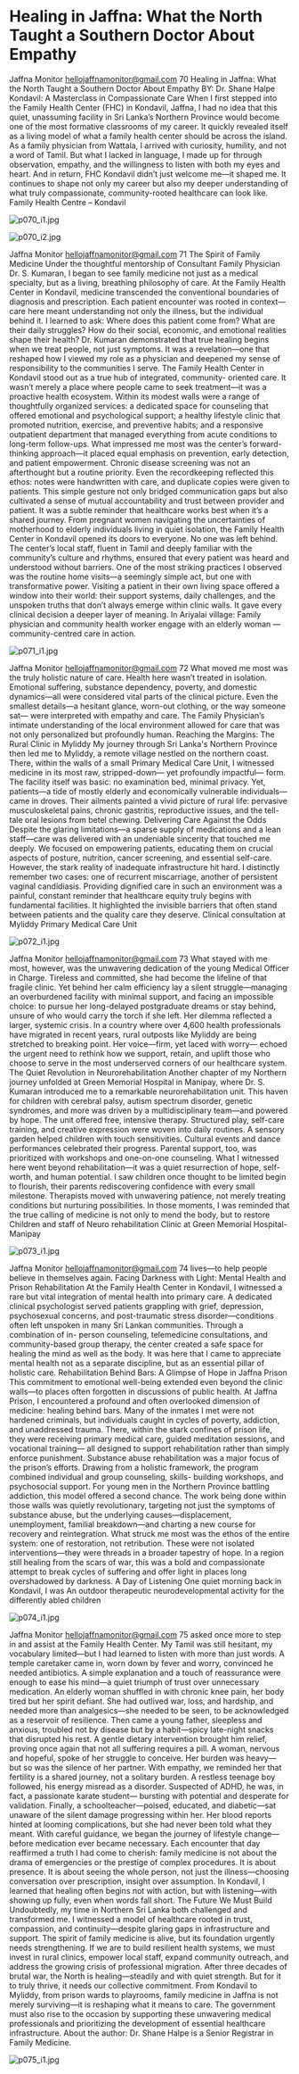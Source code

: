 # Healing in Jaffna: What the North Taught a Southern Doctor About Empathy

Jaffna Monitor
hellojaffnamonitor@gmail.com
70
Healing in Jaffna: What the 
North Taught a Southern 
Doctor About Empathy
BY: 
Dr. Shane Halpe
Kondavil: A Masterclass in 
Compassionate Care
When I first stepped into the Family Health 
Center (FHC) in Kondavil, Jaffna, I had no idea 
that this quiet, unassuming facility in Sri Lanka’s 
Northern Province would become one of the 
most formative classrooms of my career. It quickly 
revealed itself as a living model of what a family 
health center should be across the island.
As a family physician from Wattala, 
I arrived with curiosity, humility, 
and not a word of Tamil. But what 
I lacked in language, I made up for 
through observation, empathy, and 
the willingness to listen with both 
my eyes and heart. And in return, 
FHC Kondavil didn’t just welcome 
me—it shaped me. It continues to 
shape not only my career but also my 
deeper understanding of what truly 
compassionate, community-rooted 
healthcare can look like.
Family Health Centre – Kondavil

![p070_i1.jpg](images_out/015_healing_in_jaffna_what_the_north_taught_a_southern/p070_i1.jpg)

![p070_i2.jpg](images_out/015_healing_in_jaffna_what_the_north_taught_a_southern/p070_i2.jpg)

Jaffna Monitor
hellojaffnamonitor@gmail.com
71
The Spirit of Family Medicine
Under the thoughtful mentorship of 
Consultant Family Physician Dr. S. Kumaran, 
I began to see family medicine not just as a 
medical specialty, but as a living, breathing 
philosophy of care. At the Family Health 
Center in Kondavil, medicine transcended 
the conventional boundaries of diagnosis 
and prescription. Each patient encounter 
was rooted in context—care here meant 
understanding not only the illness, but the 
individual behind it. I learned to ask: Where 
does this patient come from? What are 
their daily struggles? How do their social, 
economic, and emotional realities shape their 
health? Dr. Kumaran demonstrated that true 
healing begins when we treat people, not 
just symptoms. It was a revelation—one that 
reshaped how I viewed my role as a physician 
and deepened my sense of responsibility to the 
communities I serve.
The Family Health Center in Kondavil stood 
out as a true hub of integrated, community-
oriented care. It wasn’t merely a place where 
people came to seek treatment—it was a 
proactive health ecosystem. Within its modest 
walls were a range of thoughtfully organized 
services: a dedicated space for counseling that 
offered emotional and psychological support; 
a healthy lifestyle clinic that promoted 
nutrition, exercise, and preventive habits; 
and a responsive outpatient department that 
managed everything from acute conditions 
to long-term follow-ups. What impressed 
me most was the center’s forward-thinking 
approach—it placed equal emphasis on 
prevention, early detection, and patient 
empowerment. Chronic disease screening was 
not an afterthought but a routine priority. Even 
the recordkeeping reflected this ethos: notes 
were handwritten with care, and duplicate 
copies were given to patients. This simple 
gesture not only bridged communication 
gaps but also cultivated a sense of mutual 
accountability and trust between provider 
and patient. It was a subtle reminder that 
healthcare works best when it’s a shared 
journey.
From pregnant women navigating the 
uncertainties of motherhood to elderly 
individuals living in quiet isolation, the Family 
Health Center in Kondavil opened its doors to 
everyone. No one was left behind. The center’s 
local staff, fluent in Tamil and deeply familiar 
with the community’s culture and rhythms, 
ensured that every patient was heard and 
understood without barriers. One of the most 
striking practices I observed was the routine 
home visits—a seemingly simple act, but one 
with transformative power. Visiting a patient 
in their own living space offered a window 
into their world: their support systems, daily 
challenges, and the unspoken truths that don’t 
always emerge within clinic walls. It gave every 
clinical decision a deeper layer of meaning.
In Ariyalai village: Family physician and community health 
worker engage with an elderly woman — community-centred 
care in action.

![p071_i1.jpg](images_out/015_healing_in_jaffna_what_the_north_taught_a_southern/p071_i1.jpg)

Jaffna Monitor
hellojaffnamonitor@gmail.com
72
What moved me most 
was the truly holistic 
nature of care. Health here 
wasn’t treated in isolation. 
Emotional suffering, 
substance dependency, 
poverty, and domestic 
dynamics—all were 
considered vital parts of the 
clinical picture. Even the 
smallest details—a hesitant 
glance, worn-out clothing, 
or the way someone sat—
were interpreted with 
empathy and care. The 
Family Physician’s intimate 
understanding of the local 
environment allowed for 
care that was not only 
personalized but profoundly 
human.
Reaching the Margins: 
The Rural Clinic in 
Myliddy
My journey through Sri 
Lanka's Northern Province 
then led me to Myliddy, a 
remote village nestled on 
the northern coast. There, 
within the walls of a small 
Primary Medical Care Unit, 
I witnessed medicine in its 
most raw, stripped-down—
yet profoundly impactful—
form.
The facility itself was 
basic: no examination 
bed, minimal privacy. Yet, 
patients—a tide of mostly 
elderly and economically 
vulnerable individuals—
came in droves. Their ailments painted a vivid picture of 
rural life: pervasive musculoskeletal pains, chronic gastritis, 
reproductive issues, and the tell-tale oral lesions from betel 
chewing.
Delivering Care Against the Odds
Despite the glaring limitations—a sparse supply of medications 
and a lean staff—care was delivered with an undeniable 
sincerity that touched me deeply. We focused on empowering 
patients, educating them on crucial aspects of posture, 
nutrition, cancer screening, and essential self-care.
However, the stark reality of inadequate infrastructure hit hard. 
I distinctly remember two cases: one of recurrent miscarriage, 
another of persistent vaginal candidiasis. Providing dignified 
care in such an environment was a painful, constant reminder 
that healthcare equity truly begins with fundamental facilities. 
It highlighted the invisible barriers that often stand between 
patients and the quality care they deserve.
 Clinical consultation at Myliddy Primary Medical Care Unit

![p072_i1.jpg](images_out/015_healing_in_jaffna_what_the_north_taught_a_southern/p072_i1.jpg)

Jaffna Monitor
hellojaffnamonitor@gmail.com
73
What stayed with me most, however, was the 
unwavering dedication of the young Medical 
Officer in Charge. Tireless and committed, 
she had become the lifeline of that fragile 
clinic. Yet behind her calm efficiency lay a 
silent struggle—managing an overburdened 
facility with minimal support, and facing an 
impossible choice: to pursue her long-delayed 
postgraduate dreams or stay behind, unsure 
of who would carry the torch if she left. Her 
dilemma reflected a larger, systemic crisis. In a 
country where over 4,600 health professionals 
have migrated in recent years, rural outposts 
like Myliddy are being stretched to breaking 
point. Her voice—firm, yet laced with worry—
echoed the urgent need to rethink how we 
support, retain, and uplift those who choose to 
serve in the most underserved corners of our 
healthcare system.
The Quiet Revolution in 
Neurorehabilitation
Another chapter of my Northern journey 
unfolded at Green Memorial Hospital in 
Manipay, where Dr. S. Kumaran introduced 
me to a remarkable neurorehabilitation unit. 
This haven for children with cerebral palsy, 
autism spectrum disorder, genetic syndromes, 
and more was driven by a multidisciplinary 
team—and powered by hope.
The unit offered free, intensive therapy. 
Structured play, self-care training, and 
creative expression were woven into daily 
routines. A sensory garden helped children 
with touch sensitivities. Cultural events and 
dance performances celebrated their progress. 
Parental support, too, was prioritized with 
workshops and one-on-one counseling.
What I witnessed here went beyond 
rehabilitation—it was a quiet resurrection 
of hope, self-worth, and human potential. 
I saw children once thought to be limited 
begin to flourish, their parents rediscovering 
confidence with every small milestone. 
Therapists moved with unwavering patience, 
not merely treating conditions but nurturing 
possibilities. In those moments, I was 
reminded that the true calling of medicine 
is not only to mend the body, but to restore 
Children and staff of Neuro rehabilitation Clinic at Green Memorial Hospital-Manipay

![p073_i1.jpg](images_out/015_healing_in_jaffna_what_the_north_taught_a_southern/p073_i1.jpg)

Jaffna Monitor
hellojaffnamonitor@gmail.com
74
lives—to help people believe in 
themselves again.
Facing Darkness with 
Light: Mental Health and 
Prison Rehabilitation
At the Family Health Center 
in Kondavil, I witnessed a rare 
but vital integration of mental 
health into primary care. A 
dedicated clinical psychologist 
served patients grappling with 
grief, depression, psychosexual 
concerns, and post-traumatic 
stress disorder—conditions 
often left unspoken in many Sri Lankan 
communities. Through a combination of in-
person counseling, telemedicine consultations, 
and community-based group therapy, the 
center created a safe space for healing the 
mind as well as the body. It was here that I 
came to appreciate mental health not as a 
separate discipline, but as an essential pillar of 
holistic care.
Rehabilitation Behind Bars: A Glimpse 
of Hope in Jaffna Prison
This commitment to emotional well-being 
extended even beyond the clinic walls—to 
places often forgotten in discussions of public 
health. At Jaffna Prison, I encountered a 
profound and often overlooked dimension of 
medicine: healing behind bars. Many of the 
inmates I met were not hardened criminals, 
but individuals caught in cycles of poverty, 
addiction, and unaddressed trauma. There, 
within the stark confines of prison life, they 
were receiving primary medical care, guided 
meditation sessions, and vocational training—
all designed to support rehabilitation rather 
than simply enforce punishment.
Substance abuse rehabilitation was a major 
focus of the prison’s efforts. Drawing from a 
holistic framework, the program combined 
individual and group counseling, skills-
building workshops, and psychosocial support. 
For young men in the Northern Province 
battling addiction, this model offered a second 
chance. The work being done within those 
walls was quietly revolutionary, targeting 
not just the symptoms of substance abuse, 
but the underlying causes—displacement, 
unemployment, familial breakdown—and 
charting a new course for recovery and 
reintegration.
What struck me most was the ethos of 
the entire system: one of restoration, 
not retribution. These were not isolated 
interventions—they were threads in a 
broader tapestry of hope. In a region still 
healing from the scars of war, this was a bold 
and compassionate attempt to break cycles 
of suffering and offer light in places long 
overshadowed by darkness.
A Day of Listening
One quiet morning back in Kondavil, I was 
An outdoor therapeutic neurodevelopmental activity for the differently abled children

![p074_i1.jpg](images_out/015_healing_in_jaffna_what_the_north_taught_a_southern/p074_i1.jpg)

Jaffna Monitor
hellojaffnamonitor@gmail.com
75
asked once more to step in and assist at the 
Family Health Center. My Tamil was still 
hesitant, my vocabulary limited—but I had 
learned to listen with more than just words.
A temple caretaker came in, worn down 
by fever and worry, convinced he needed 
antibiotics. A simple explanation and a 
touch of reassurance were enough to ease 
his mind—a quiet triumph of trust over 
unnecessary medication.
An elderly woman shuffled in with chronic 
knee pain, her body tired but her spirit defiant. 
She had outlived war, loss, and hardship, and 
needed more than analgesics—she needed to 
be seen, to be acknowledged as a reservoir of 
resilience.
Then came a young father, sleepless and 
anxious, troubled not by disease but by a 
habit—spicy late-night snacks that disrupted 
his rest. A gentle dietary intervention brought 
him relief, proving once again that not all 
suffering requires a pill.
A woman, nervous and hopeful, spoke of her 
struggle to conceive. Her burden was heavy—
but so was the silence of her partner. With 
empathy, we reminded her that fertility is a 
shared journey, not a solitary burden.
A restless teenage boy followed, his energy 
misread as a disorder. Suspected of ADHD, 
he was, in fact, a passionate karate student—
bursting with potential and desperate for 
validation.
Finally, a schoolteacher—poised, educated, 
and diabetic—sat unaware of the silent 
damage progressing within her. Her blood 
reports hinted at looming complications, but 
she had never been told what they meant. 
With careful guidance, we began the journey 
of lifestyle change—before medication ever 
became necessary.
Each encounter that day reaffirmed a truth 
I had come to cherish: family medicine is 
not about the drama of emergencies or the 
prestige of complex procedures. It is about 
presence. It is about seeing the whole person, 
not just the illness—choosing conversation 
over prescription, insight over assumption. In 
Kondavil, I learned that healing often begins 
not with action, but with listening—with 
showing up fully, even when words fall short.
The Future We Must Build
Undoubtedly, my time in Northern Sri 
Lanka both challenged and transformed me. 
I witnessed a model of healthcare rooted in 
trust, compassion, and continuity—despite 
glaring gaps in infrastructure and support. 
The spirit of family medicine is alive, but its 
foundation urgently needs strengthening.
If we are to build resilient health systems, 
we must invest in rural clinics, empower 
local staff, expand community outreach, and 
address the growing crisis of professional 
migration.
After three decades of brutal war, the North 
is healing—steadily and with quiet strength. 
But for it to truly thrive, it needs our collective 
commitment. From Kondavil to Myliddy, from 
prison wards to playrooms, family medicine in 
Jaffna is not merely surviving—it is reshaping 
what it means to care. The government 
must also rise to the occasion by supporting 
these unwavering medical professionals and 
prioritizing the development of essential 
healthcare infrastructure.
About the author: 	 Dr. Shane Halpe is a 
Senior Registrar in 
Family Medicine.

![p075_i1.jpg](images_out/015_healing_in_jaffna_what_the_north_taught_a_southern/p075_i1.jpg)

